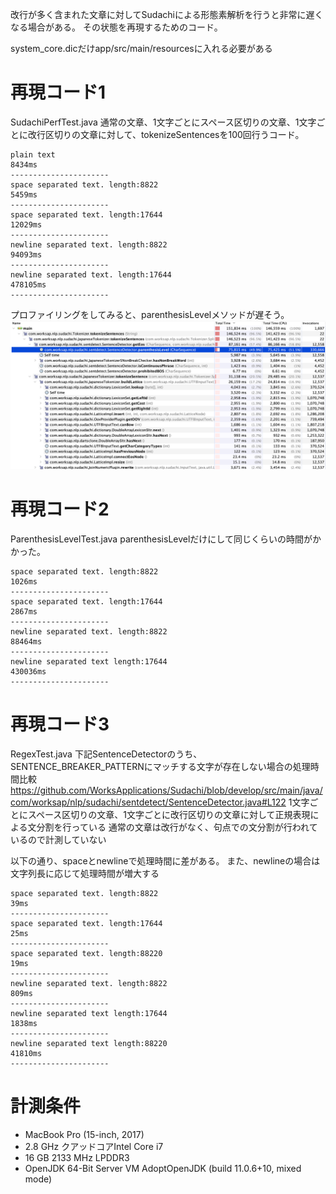 改行が多く含まれた文章に対してSudachiによる形態素解析を行うと非常に遅くなる場合がある。
その状態を再現するためのコード。

system_core.dicだけapp/src/main/resourcesに入れる必要がある

# 再現コード1
SudachiPerfTest.java
通常の文章、1文字ごとにスペース区切りの文章、1文字ごとに改行区切りの文章に対して、tokenizeSentencesを100回行うコード。
```
plain text
8434ms
----------------------
space separated text. length:8822
5459ms
----------------------
space separated text. length:17644
12029ms
----------------------
newline separated text. length:8822
94093ms
----------------------
newline separated text. length:17644
478105ms
----------------------
```
プロファイリングをしてみると、parenthesisLevelメソッドが遅そう。
![プロファイリング結果](doc/cpu_time.png)

# 再現コード2
ParenthesisLevelTest.java
parenthesisLevelだけにして同じくらいの時間がかかった。

```
space separated text. length:8822
1026ms
----------------------
space separated text. length:17644
2867ms
----------------------
newline separated text. length:8822
88464ms
----------------------
newline separated text length:17644
430036ms
----------------------
```

# 再現コード3
RegexTest.java
下記SentenceDetectorのうち、SENTENCE_BREAKER_PATTERNにマッチする文字が存在しない場合の処理時間比較
https://github.com/WorksApplications/Sudachi/blob/develop/src/main/java/com/worksap/nlp/sudachi/sentdetect/SentenceDetector.java#L122
1文字ごとにスペース区切りの文章、1文字ごとに改行区切りの文章に対して正規表現による文分割を行っている
通常の文章は改行がなく、句点での文分割が行われているので計測していない

以下の通り、spaceとnewlineで処理時間に差がある。
また、newlineの場合は文字列長に応じて処理時間が増大する
```
space separated text. length:8822
39ms
----------------------
space separated text. length:17644
25ms
----------------------
space separated text. length:88220
19ms
----------------------
newline separated text. length:8822
809ms
----------------------
newline separated text length:17644
1838ms
----------------------
newline separated text length:88220
41810ms
----------------------
```


# 計測条件
* MacBook Pro (15-inch, 2017)
* 2.8 GHz クアッドコアIntel Core i7
* 16 GB 2133 MHz LPDDR3
* OpenJDK 64-Bit Server VM AdoptOpenJDK (build 11.0.6+10, mixed mode)